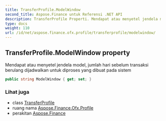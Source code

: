 ```yaml
---
title: TransferProfile.ModelWindow
second_title: Aspose.Finance untuk Referensi .NET API
description: TransferProfile Properti. Mendapat atau menyetel jendela model jumlah hari sebelum transaksi berulang dijadwalkan untuk diproses yang dibuat pada sistem
type: docs
weight: 110
url: /id/net/aspose.finance.ofx.profile/transferprofile/modelwindow/
---
```

## TransferProfile.ModelWindow property

Mendapat atau menyetel jendela model, jumlah hari sebelum transaksi berulang dijadwalkan untuk diproses yang dibuat pada sistem

```csharp
public string ModelWindow { get; set; }
```

### Lihat juga

* class [TransferProfile](../)
* ruang nama [Aspose.Finance.Ofx.Profile](../../transferprofile/)
* perakitan [Aspose.Finance](../../../)


